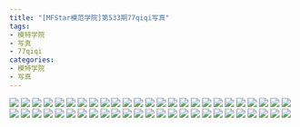 ```yaml
---
title: "[MFStar模范学院]第533期77qiqi写真"
tags: 
- 模特学院
- 写真
- 77qiqi
categories:
- 模特学院
- 写真
---
```


![](https://img.ilovese.xyz/1734715414289.webp)
![](https://img.ilovese.xyz/1734715416054.webp)
![](https://img.ilovese.xyz/1734715417665.webp)
![](https://img.ilovese.xyz/1734715419355.webp)
![](https://img.ilovese.xyz/1734715421242.webp)
![](https://img.ilovese.xyz/1734715423101.webp)
![](https://img.ilovese.xyz/1734715424449.webp)
![](https://img.ilovese.xyz/1734715425913.webp)
![](https://img.ilovese.xyz/1734715427744.webp)
![](https://img.ilovese.xyz/1734715429217.webp)
![](https://img.ilovese.xyz/1734715431086.webp)
![](https://img.ilovese.xyz/1734715432299.webp)
![](https://img.ilovese.xyz/1734715434027.webp)
![](https://img.ilovese.xyz/1734715435791.webp)
![](https://img.ilovese.xyz/1734715437488.webp)
![](https://img.ilovese.xyz/1734715439228.webp)
![](https://img.ilovese.xyz/1734715440946.webp)
![](https://img.ilovese.xyz/1734715442145.webp)
![](https://img.ilovese.xyz/1734715443529.webp)
![](https://img.ilovese.xyz/1734715444883.webp)
![](https://img.ilovese.xyz/1734715446651.webp)
![](https://img.ilovese.xyz/1734715448494.webp)
![](https://img.ilovese.xyz/1734715450313.webp)
![](https://img.ilovese.xyz/1734715451599.webp)
![](https://img.ilovese.xyz/1734715453354.webp)
![](https://img.ilovese.xyz/1734715454682.webp)
![](https://img.ilovese.xyz/1734715456154.webp)
![](https://img.ilovese.xyz/1734715458254.webp)
![](https://img.ilovese.xyz/1734715459490.webp)
![](https://img.ilovese.xyz/1734715460707.webp)
![](https://img.ilovese.xyz/1734715461954.webp)
![](https://img.ilovese.xyz/1734715463894.webp)
![](https://img.ilovese.xyz/1734715465636.webp)
![](https://img.ilovese.xyz/1734715467417.webp)
![](https://img.ilovese.xyz/1734715469131.webp)
![](https://img.ilovese.xyz/1734715470285.webp)
![](https://img.ilovese.xyz/1734715471933.webp)
![](https://img.ilovese.xyz/1734715473372.webp)
![](https://img.ilovese.xyz/1734715475180.webp)
![](https://img.ilovese.xyz/1734715476696.webp)
![](https://img.ilovese.xyz/1734715478184.webp)
![](https://img.ilovese.xyz/1734715479908.webp)
![](https://img.ilovese.xyz/1734715481442.webp)
![](https://img.ilovese.xyz/1734715483118.webp)
![](https://img.ilovese.xyz/1734715484379.webp)
![](https://img.ilovese.xyz/1734715486163.webp)
![](https://img.ilovese.xyz/1734715487351.webp)
![](https://img.ilovese.xyz/1734715489120.webp)
![](https://img.ilovese.xyz/1734715490816.webp)
![](https://img.ilovese.xyz/1734715492539.webp)

